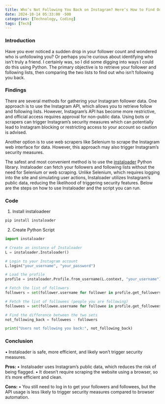 ```yaml
---
title: Who’s Not Following You Back on Instagram? Here’s How to Find Out Safely
date: 2024-10-14 05:33:00 -500
categories: [Technology, Coding]
tags: [Tech]
---
```


### Introduction
Have you ever noticed a sudden drop in your follower count and wondered who is unfollowing you? Or perhaps you’re curious about identifying who isn’t truly a friend. I certainly was, so I did some digging into ways I could do this using Python. The primary objective is to retrieve your follower and following lists, then comparing the two lists to find out who isn’t following you back.

### Findings
There are several methods for gathering your Instagram follower data. One approach is to use the Instagram API, which allows you to retrieve follow and following lists. However, Instagram’s API has become more restrictive, and official access requires approval for non-public data. Using bots or scrapers can trigger Instagram’s security measures which can potentially lead to Instagram blocking or restricting access to your account so caution is advised. 

Another option is to use web scrapers like Selenium to scrape the Instagram web interface for data. However, this approach may also trigger Instagram’s security measures.

The safest and most convenient method is to use the [instaloader](https://instaloader.github.io) Python library. Instaloader can fetch your followers and following lists without the need for Selenium or web scraping. Unlike Selenium, which requires logging into the site and simulating user actions, Instaloader utilizes Instagram’s public data, reducing the likelihood of triggering security features. Below are the steps on how to use Instaloader and the script you can run.

### Code

1. Install instaloadeer

```bash
pip install instaloader
```

2. Create Python Script

```python
import instaloader

# Create an instance of Instaloader
L = instaloader.Instaloader()

# Login to your Instagram account
L.login("your_username", "your_password")

# Load the profile
profile = instaloader.Profile.from_username(L.context, "your_username")

# Fetch the list of followers
followers = set(follower.username for follower in profile.get_followers())

# Fetch the list of followees (people you are following)
followees = set(followee.username for followee in profile.get_followees())

# Find the difference between the two sets
not_following_back = followees - followers

print("Users not following you back:", not_following_back)
```
### Conclusion
• Instaloader is safe, more efficient, and likely won’t trigger security measures.

**Pros:**
• Instaloader uses Instagram’s public data, which reduces the risk of being flagged.
• It doesn’t require scraping the website using a browser, so it’s more efficient and clean.

**Cons:**
• You still need to log in to get your followers and followees, but the API usage is less likely to trigger security measures compared to browser automation.